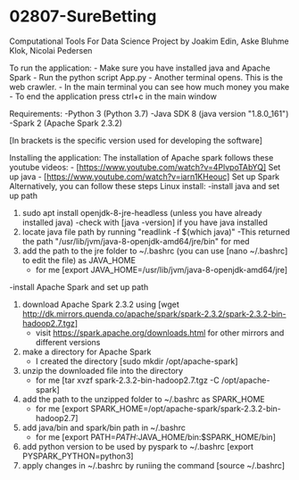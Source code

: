 # 02807-SureBetting
Computational Tools For Data Science Project by Joakim Edin, Aske Bluhme Klok, Nicolai Pedersen

To run the application:
    - Make sure you have installed java and Apache Spark
    - Run the python script App.py
    - Another terminal opens. This is the web crawler.
    - In the main terminal you can see how much money you make
    - To end the application press ctrl+c in the main window


Requirements:
-Python 3 (Python 3.7)
-Java SDK 8 (java version "1.8.0_161")
-Spark 2 (Apache Spark 2.3.2)

[In brackets is the specific version used for developing the software]


Installing the application:
    The installation of Apache spark follows these youtube videos:
        - [https://www.youtube.com/watch?v=4PlvpoTAbYQ] Set up java
        - [https://www.youtube.com/watch?v=iarn1KHeouc] Set up Spark
    Alternatively, you can follow these steps
Linux install:
-install java and set up path
1) sudo apt install openjdk-8-jre-headless (unless you have already installed java)
    -check with [java -version] if you have java installed
2) locate java file path by running "readlink -f $(which java)"
    -This returned the path "/usr/lib/jvm/java-8-openjdk-amd64/jre/bin" for med
3) add the path to the jre folder to ~/.bashrc (you can use [nano ~/.bashrc] to edit the file) as JAVA_HOME
    - for me [export JAVA_HOME=/usr/lib/jvm/java-8-openjdk-amd64/jre] 

-install Apache Spark and set up path
1) download Apache Spark 2.3.2 using [wget http://dk.mirrors.quenda.co/apache/spark/spark-2.3.2/spark-2.3.2-bin-hadoop2.7.tgz]
    - visit https://spark.apache.org/downloads.html for other mirrors and different versions
2) make a directory for Apache Spark
    - I created the directory [sudo mkdir /opt/apache-spark]
3) unzip the downloaded file into the directory
    - for me [tar xvzf spark-2.3.2-bin-hadoop2.7.tgz -C /opt/apache-spark]
4) add the path to the unzipped folder to ~/.bashrc as SPARK_HOME
    - for me [export SPARK_HOME=/opt/apache-spark/spark-2.3.2-bin-hadoop2.7]
5) add java/bin and spark/bin path in ~/.bashrc
    - for me [export PATH=$PATH:$JAVA_HOME/bin:$SPARK_HOME/bin]
6) add python version to be used by pyspark to ~/.bashrc [export PYSPARK_PYTHON=python3] 
7) apply changes in ~/.bashrc by runiing the command [source ~/.bashrc]
